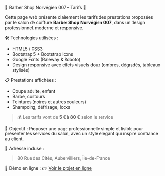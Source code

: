 💈 Barber Shop Norvégien 007 – Tarifs 💸

Cette page web présente clairement les tarifs des prestations proposées par le salon de coiffure **Barber Shop Norvégien 007**, dans un design professionnel, moderne et responsive.

🛠️ Technologies utilisées :
- HTML5 / CSS3
- Bootstrap 5 + Bootstrap Icons
- Google Fonts (Raleway & Roboto)
- Design responsive avec effets visuels doux (ombres, dégradés, tableaux stylisés)

📋 Prestations affichées :
- Coupe adulte, enfant
- Barbe, contours
- Teintures (noires et autres couleurs)
- Shampoing, défrisage, locks

> 💰 Les tarifs vont de **5 € à 80 €** selon le service

📌 Objectif :
Proposer une page professionnelle simple et lisible pour présenter les services du salon, avec un style élégant qui inspire confiance au client.

📍 Adresse incluse :
> 80 Rue des Cités, Aubervilliers, Île-de-France

🔗 Démo en ligne :
👉 [Voir le projet en ligne](https://josue4231.github.io/tarifcoiffeur/)


